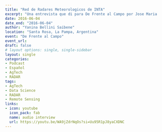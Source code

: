```yaml
---
title: "Red de Radares Meteorologicos de INTA"
excerpt: "Una entrevista que di para De Frente al Campo por Jose Maria Casarrota en Canal 3 de Santa Rosa compartiendo detalles de las investigaciones y productos realizados en INTA con el RADAR Meterologico que tenemos en la EEA"
date: 2016-06-04
date_end: "2016-06-04"
author: "Yanina Bellini Saibene"
location: "Santa Rosa, La Pampa, Argentina"
event: "De Frente al Campo"
event_url: 
draft: false
# layout options: single, single-sidebar
layout: single
categories:
- Podcast
- Español
- AgTech
- RADAR
tags:
- AgTech
- Data Science
- RADAR
- Remote Sensing
links:
- icon: youtube
  icon_pack: fab
  name: audio interview 
  url: https://youtu.be/WA9jZdrNqOs?si=Uu95R1pJ8yaCXDNC
---
```


